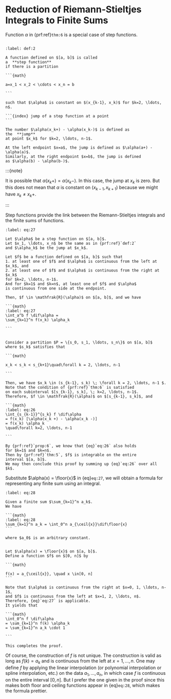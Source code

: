 # Reduction of Riemann-Stieltjes Integrals to Finite Sums

Function $\alpha$ in {prf:ref}`thm:6` is a special case of step functions.

```{index} step function
```

````{prf:definition} Step Functions
:label: def:2

A function defined on $[a, b]$ is called
a  **step function** 
if there is a partition

```{math}

a=x_1 < x_2 < \cdots < x_n = b

```

such that $\alpha$ is constant on $(x_{k-1}, x_k)$ for $k=2, \ldots, n$.

```{index} jump of a step function at a point
```

The number $\alpha(x_k+) - \alpha(x_k-)$ is defined as
the  **jump** 
at point $x_k$ for $k=2, \ldots, n-1$.

At the left endpoint $x=a$, the jump is defined as $\alpha(a+) - \alpha(a)$.
Similarly, at the right endpoint $x=b$, the jump is defined
as $\alpha(b) - \alpha(b-)$.

````

:::{note}

It is possible that $\alpha(x_k+) = \alpha(x_k -)$.
In this case, the jump at $x_k$ is zero.
But this does not mean that $\alpha$ is constant on $(x_{k-1}, x_{k+1})$
because we might have $x_k \neq x_k+$.

:::

Step functions provide the link between the Riemann-Stieltjes integrals
and the finite sums of functions.


````{prf:theorem} 
:label: eq:27

Let $\alpha$ be a step function on $[a, b]$.
Let $x_1, \ldots, x_n$ be the same as in {prf:ref}`def:2`
and $\alpha_k$ be the jump at $x_k$.

Let $f$ be a function defined on $[a, b]$ such that
1. at least one of $f$ and $\alpha$ is continuous from the left at $x_k$, and
2. at least one of $f$ and $\alpha$ is continuous from the right at $x_k$
for $k=2, \ldots, n-1$.
And for $k=1$ and $k=n$, at least one of $f$ and $\alpha$
is continuous from one side at the endpoint.

Then, $f \in \mathfrak{R}(\alpha)$ on $[a, b]$, and we have

```{math}
:label: eq:27
\int_a^b f \dif\alpha =
\sum_{k=1}^n f(x_k) \alpha_k

```

````

````{prf:proof}

Consider a partition $P = \{s_0, s_1, \ldots, s_n\}$ on $[a, b]$
where $s_k$ satisfies that

```{math}

x_k < s_k < s_{k+1}\quad\forall k = 2, \ldots, n-1

```

Then, we have $x_k \in (s_{k-1}, s_k) \; \forall k = 2, \ldots, n-1 $.
Note that the condition of {prf:ref}`thm:6` is satisfied
on each subinterval $[s_{k-1}, s_k], \; k=2, \ldots, n-1$.
Therefore, $f \in \mathfrak{R}(\alpha)$ on $[s_{k-1}, s_k]$, and

```{math}
:label: eq:26
\int_{s_{k-1}}^{s_k} f \dif\alpha
= f(x_k) [\alpha(x_k +) - \alpha(x_k -)]
= f(x_k) \alpha_k
\quad\forall k=2, \ldots, n-1

```

By {prf:ref}`prop:6`, we know that {eq}`eq:26` also holds
for $k=1$ and $k=n$.
Then by {prf:ref}`thm:5`, $f$ is integrable on the entire
interval $[a, b]$.
We may then conclude this proof by summing up {eq}`eq:26` over all $k$.

````

Substitute $\alpha(x) = \floor{x}$ in {eq}`eq:27`,
we will obtain a formula for representing any finite sum
using an integral.


````{prf:theorem} 
:label: eq:28

Given a finite sum $\sum_{k=1}^n a_k$.
We have

```{math}
:label: eq:28
\sum_{k=1}^n a_k = \int_0^n a_{\ceil{x}}\dif\floor{x}
```

where $a_0$ is an arbitrary constant.

````

````{prf:proof}

Let $\alpha(x) = \floor{x}$ on $[a, b]$.
Define a function $f$ on $[0, n]$ by

```{math}

f(x) = a_{\ceil{x}}, \quad x \in[0, n]
```

Note that $\alpha$ is continuous from the right at $x=0, 1, \ldots, n-1$,
and $f$ is continuous from the left at $x=1, 2, \ldots, n$.
Therefore, {eq}`eq:27` is applicable.
It yields that

```{math}
\int_0^n f \dif\alpha
= \sum_{k=1}^n f(k) \alpha_k
= \sum_{k=1}^n a_k \cdot 1

```

This completes the proof.

````

Of course, the construction of $f$ is not unique.
The construction is valid as long as $f(k) = a_k$ and
is continuous from the left at $x=1, \ldots, n$.
One may define $f$ by applying the linear interpolation
(or polynomial interpolation or spline interpolation, etc.)
on the data $a_1, \ldots, a_n$,
in which case $f$ is continuous on the entire interval $[0, n]$.
But I prefer the one given in the proof since this makes
both floor and ceiling functions appear in {eq}`eq:28`,
which makes the formula prettier.


